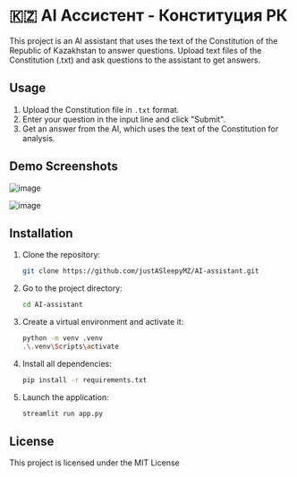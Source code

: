 # 🇰🇿 AI Ассистент - Конституция РК

This project is an AI assistant that uses the text of the Constitution of the Republic of Kazakhstan to answer questions. Upload text files of the Constitution (.txt) and ask questions to the assistant to get answers.

## Usage

1. Upload the Constitution file in `.txt` format.
2. Enter your question in the input line and click "Submit".
3. Get an answer from the AI, which uses the text of the Constitution for analysis.

## Demo Screenshots

![image](https://github.com/user-attachments/assets/897b6749-9a05-44bd-8485-2951ed499e42)

![image](https://github.com/user-attachments/assets/0e8c902c-a9dc-4063-a427-520647e8761f)

## Installation

1. Clone the repository:
    ```bash
    git clone https://github.com/justASleepyMZ/AI-assistant.git
    ```

2. Go to the project directory:
    ```bash
    cd AI-assistant
    ```

3. Create a virtual environment and activate it:
    ```bash
    python -m venv .venv
    .\.venv\Scripts\activate
    ```

4. Install all dependencies:
    ```bash
    pip install -r requirements.txt
    ```

5. Launch the application:
    ```bash
    streamlit run app.py
    ```

## License

This project is licensed under the MIT License
